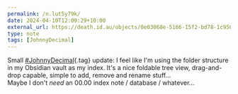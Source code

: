 ```yaml
---
permalink: /n.lut5y79k/
date: 2024-04-10T12:00:29+10:00
external_url: https://death.id.au/objects/0e03068e-5166-15f2-bd78-1c9506894585
type: note
tags: [JohnnyDecimal]
---
```

Small [#JohnnyDecimal](/tag/johnnydecimal){.tag} update: I feel like I'm using the folder structure in my Obsidian vault as my index. It's a nice foldable tree view, drag-and-drop capable, simple to add, remove and rename stuff...  
Maybe I don't *need* an 00.00 index note / database / whatever...